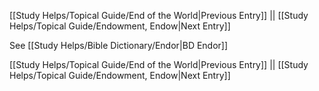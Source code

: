 [[Study Helps/Topical Guide/End of the World|Previous Entry]]  ||  [[Study Helps/Topical Guide/Endowment, Endow|Next Entry]]

 See [[Study Helps/Bible Dictionary/Endor|BD Endor]]

[[Study Helps/Topical Guide/End of the World|Previous Entry]]  ||  [[Study Helps/Topical Guide/Endowment, Endow|Next Entry]]